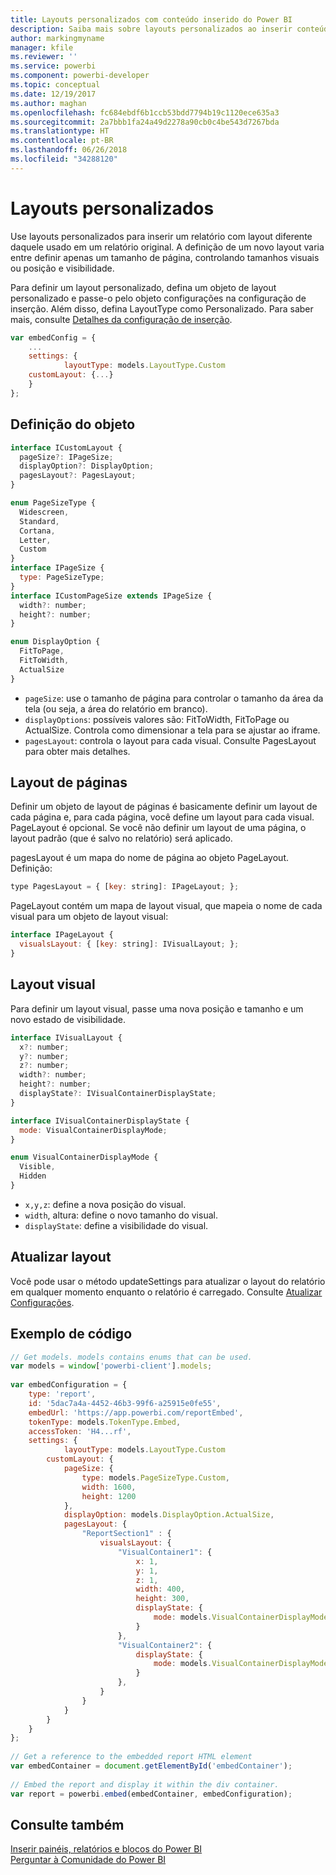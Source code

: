 ```yaml
---
title: Layouts personalizados com conteúdo inserido do Power BI
description: Saiba mais sobre layouts personalizados ao inserir conteúdo do Power BI em seu aplicativo.
author: markingmyname
manager: kfile
ms.reviewer: ''
ms.service: powerbi
ms.component: powerbi-developer
ms.topic: conceptual
ms.date: 12/19/2017
ms.author: maghan
ms.openlocfilehash: fc684ebdf6b1ccb53bdd7794b19c1120ece635a3
ms.sourcegitcommit: 2a7bbb1fa24a49d2278a90cb0c4be543d7267bda
ms.translationtype: HT
ms.contentlocale: pt-BR
ms.lasthandoff: 06/26/2018
ms.locfileid: "34288120"
---
```

# <a name="custom-layouts"></a>Layouts personalizados


Use layouts personalizados para inserir um relatório com layout diferente daquele usado em um relatório original. A definição de um novo layout varia entre definir apenas um tamanho de página, controlando tamanhos visuais ou posição e visibilidade.

Para definir um layout personalizado, defina um objeto de layout personalizado e passe-o pelo objeto configurações na configuração de inserção. Além disso, defina LayoutType como Personalizado. Para saber mais, consulte [Detalhes da configuração de inserção](https://github.com/Microsoft/PowerBI-JavaScript/wiki/Embed-Configuration-Details).

```javascript
var embedConfig = {
    ...
    settings: {
            layoutType: models.LayoutType.Custom
    customLayout: {...}
    }
};
```

## <a name="object-definition"></a>Definição do objeto

```javascript
interface ICustomLayout {
  pageSize?: IPageSize;
  displayOption?: DisplayOption;
  pagesLayout?: PagesLayout;
}

enum PageSizeType {
  Widescreen,
  Standard,
  Cortana,
  Letter,
  Custom
}
interface IPageSize {
  type: PageSizeType;
}
interface ICustomPageSize extends IPageSize {
  width?: number;
  height?: number;
}

enum DisplayOption {
  FitToPage,
  FitToWidth,
  ActualSize
}
```

- `pageSize`: use o tamanho de página para controlar o tamanho da área da tela (ou seja, a área do relatório em branco).
- `displayOptions`: possíveis valores são: FitToWidth, FitToPage ou ActualSize. Controla como dimensionar a tela para se ajustar ao iframe.
- `pagesLayout`: controla o layout para cada visual. Consulte PagesLayout para obter mais detalhes.

## <a name="pages-layout"></a>Layout de páginas

Definir um objeto de layout de páginas é basicamente definir um layout de cada página e, para cada página, você define um layout para cada visual.
PageLayout é opcional. Se você não definir um layout de uma página, o layout padrão (que é salvo no relatório) será aplicado.

pagesLayout é um mapa do nome de página ao objeto PageLayout. Definição:

```javascript
type PagesLayout = { [key: string]: IPageLayout; };
```

PageLayout contém um mapa de layout visual, que mapeia o nome de cada visual para um objeto de layout visual:

```javascript
interface IPageLayout {
  visualsLayout: { [key: string]: IVisualLayout; };
}
```

## <a name="visual-layout"></a>Layout visual

Para definir um layout visual, passe uma nova posição e tamanho e um novo estado de visibilidade.

```javascript
interface IVisualLayout {
  x?: number;
  y?: number;
  z?: number;
  width?: number;
  height?: number;
  displayState?: IVisualContainerDisplayState;
}

interface IVisualContainerDisplayState {
  mode: VisualContainerDisplayMode;
}

enum VisualContainerDisplayMode {
  Visible,
  Hidden
}
```

- `x,y,z`: define a nova posição do visual.
- `width`, altura: define o novo tamanho do visual.
- `displayState`: define a visibilidade do visual.


## <a name="update-layout"></a>Atualizar layout

Você pode usar o método updateSettings para atualizar o layout do relatório em qualquer momento enquanto o relatório é carregado. Consulte [Atualizar Configurações](https://github.com/Microsoft/PowerBI-JavaScript/wiki/Update-Settings).

## <a name="code-example"></a>Exemplo de código

```javascript
// Get models. models contains enums that can be used.
var models = window['powerbi-client'].models;
    
var embedConfiguration = {
    type: 'report',
    id: '5dac7a4a-4452-46b3-99f6-a25915e0fe55',
    embedUrl: 'https://app.powerbi.com/reportEmbed',
    tokenType: models.TokenType.Embed,
    accessToken: 'H4...rf',
    settings: {
            layoutType: models.LayoutType.Custom
        customLayout: {
            pageSize: {
                type: models.PageSizeType.Custom,
                width: 1600,
                height: 1200
            },
            displayOption: models.DisplayOption.ActualSize,
            pagesLayout: {
                "ReportSection1" : {
                    visualsLayout: {
                        "VisualContainer1": {
                            x: 1,
                            y: 1,
                            z: 1,
                            width: 400,
                            height: 300,
                            displayState: {
                                mode: models.VisualContainerDisplayMode.Visible
                            }
                        },
                        "VisualContainer2": {
                            displayState: {
                                mode: models.VisualContainerDisplayMode.Hidden
                            }
                        },
                    }
                }
            }
        }
    }
};
     
// Get a reference to the embedded report HTML element
var embedContainer = document.getElementById('embedContainer');
 
// Embed the report and display it within the div container.
var report = powerbi.embed(embedContainer, embedConfiguration);

```


## <a name="see-also"></a>Consulte também

[Inserir painéis, relatórios e blocos do Power BI](embedding-content.md)   
[Perguntar à Comunidade do Power BI](https://community.powerbi.com/)

